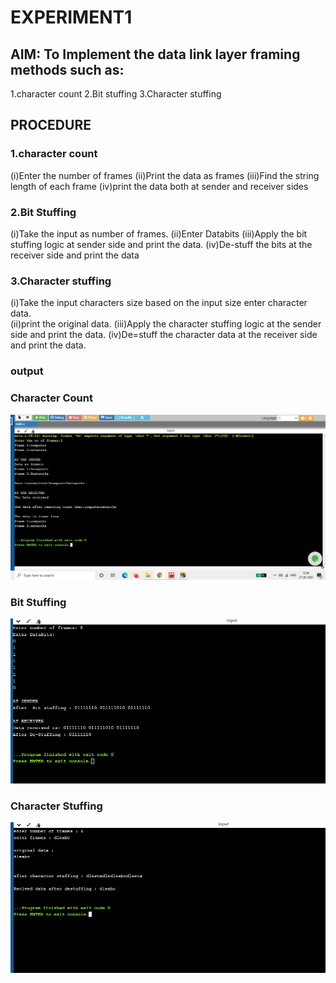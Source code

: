 # EXPERIMENT1



## AIM: To Implement the data link layer framing methods such as:
   1.character count
   2.Bit stuffing
   3.Character stuffing


## PROCEDURE
### 1.character count
  (i)Enter the number of frames
  (ii)Print the data as frames
  (iii)Find the string length of each frame
  (iv)print the data both at sender and receiver sides
  
### 2.Bit Stuffing
  (i)Take the input as number of frames.
  (ii)Enter Databits
  (iii)Apply the bit stuffing logic at sender side and print the data.
  (iv)De-stuff the bits at the receiver side and print the data
### 3.Character stuffing
   (i)Take the input characters size based on the input size enter character data.  
   (ii)print the original data.
   (iii)Apply the character stuffing logic at the sender side and print the data.
   (iv)De=stuff the character data at the receiver side and print the data.


### output

### Character Count
![output](exp1.png)

### Bit Stuffing
![output](Bitstuffing.png)

### Character Stuffing
![output](Characterstuff.png)
